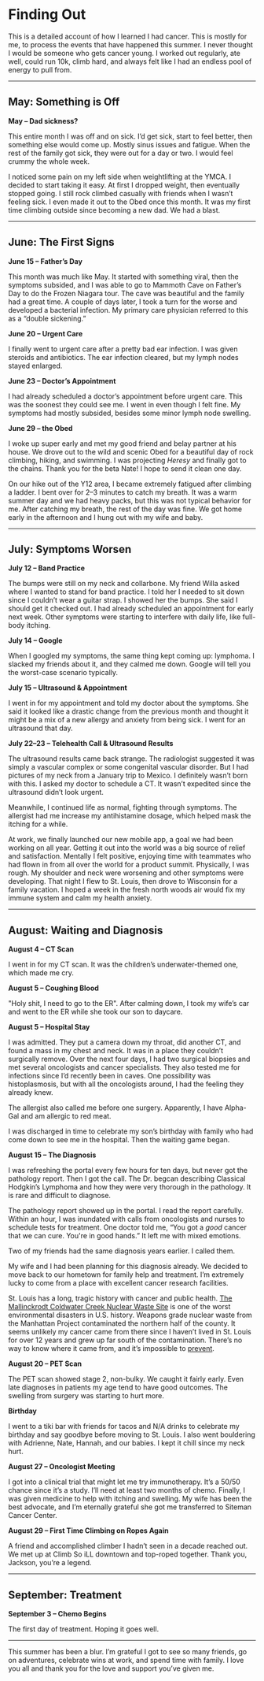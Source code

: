 # Finding Out  

This is a detailed account of how I learned I had cancer. This is mostly for me, to process the events that have happened this summer. I never thought I would be someone who gets cancer young. I worked out regularly, ate well, could run 10k, climb hard, and always felt like I had an endless pool of energy to pull from.  

---

## May: Something is Off 

**May – Dad sickness?**  

This entire month I was off and on sick. I’d get sick, start to feel better, then something else would come up. Mostly sinus issues and fatigue. When the rest of the family got sick, they were out for a day or two. I would feel crummy the whole week.  

I noticed some pain on my left side when weightlifting at the YMCA. I decided to start taking it easy. At first I dropped weight, then eventually stopped going. I still rock climbed casually with friends when I wasn’t feeling sick. I even made it out to the Obed once this month. It was my first time climbing outside since becoming a new dad. We had a blast.  

---

## June: The First Signs  

**June 15 – Father’s Day**  

This month was much like May. It started with something viral, then the symptoms subsided, and I was able to go to Mammoth Cave on Father’s Day to do the Frozen Niagara tour. The cave was beautiful and the family had a great time. A couple of days later, I took a turn for the worse and developed a bacterial infection. My primary care physician referred to this as a “double sickening.”  

 **June 20 – Urgent Care**  

I finally went to urgent care after a pretty bad ear infection. I was given steroids and antibiotics. The ear infection cleared, but my lymph nodes stayed enlarged.  

**June 23 – Doctor’s Appointment**  

I had already scheduled a doctor’s appointment before urgent care. This was the soonest they could see me. I went in even though I felt fine. My symptoms had mostly subsided, besides some minor lymph node swelling.  

**June 29 – the Obed**  

I woke up super early and met my good friend and belay partner at his house. We drove out to the wild and scenic Obed for a beautiful day of rock climbing, hiking, and swimming. I was projecting *Heresy* and finally got to the chains. Thank you for the beta Nate! I hope to send it clean one day.

On our hike out of the Y12 area, I became extremely fatigued after climbing a ladder. I bent over for 2–3 minutes to catch my breath. It was a warm summer day and we had heavy packs, but this was not typical behavior for me. After catching my breath, the rest of the day was fine. We got home early in the afternoon and I hung out with my wife and baby.  

---

## July: Symptoms Worsen 

 
**July 12 – Band Practice**  

The bumps were still on my neck and collarbone. My friend Willa asked where I wanted to stand for band practice. I told her I needed to sit down since I couldn’t wear a guitar strap. I showed her the bumps. She said I should get it checked out. I had already scheduled an appointment for early next week. Other symptoms were starting to interfere with daily life, like full-body itching.  

**July 14 – Google**  

When I googled my symptoms, the same thing kept coming up: lymphoma. I slacked my friends about it, and they calmed me down. Google will tell you the worst-case scenario typically.  

**July 15 – Ultrasound & Appointment**  

I went in for my appointment and told my doctor about the symptoms. She said it looked like a drastic change from the previous month and thought it might be a mix of a new allergy and anxiety from being sick. I went for an ultrasound that day.  

**July 22–23 – Telehealth Call & Ultrasound Results**  

The ultrasound results came back strange. The radiologist suggested it was simply a vascular complex or some congenital vascular disorder. But I had pictures of my neck from a January trip to Mexico. I definitely wasn’t born with this. I asked my doctor to schedule a CT. It wasn’t expedited since the ultrasound didn’t look urgent.  

Meanwhile, I continued life as normal, fighting through symptoms. The allergist had me increase my antihistamine dosage, which helped mask the itching for a while.  

At work, we finally launched our new mobile app, a goal we had been working on all year. Getting it out into the world was a big source of relief and satisfaction. Mentally I felt positive, enjoying time with teammates who had flown in from all over the world for a product summit. Physically, I was rough. My shoulder and neck were worsening and other symptoms were developing. That night I flew to St. Louis, then drove to Wisconsin for a family vacation. I hoped a week in the fresh north woods air would fix my immune system and calm my health anxiety.  

---

## August: Waiting and Diagnosis

**August 4 – CT Scan**  

I went in for my CT scan. It was the children’s underwater-themed one, which made me cry.  

**August 5 – Coughing Blood**  

"Holy shit, I need to go to the ER". After calming down, I took my wife’s car and went to the ER while she took our son to daycare.  

**August 5 – Hospital Stay**  

I was admitted. They put a camera down my throat, did another CT, and found a mass in my chest and neck. It was in a place they couldn’t surgically remove. Over the next four days, I had two surgical biopsies and met several oncologists and cancer specialists. They also tested me for infections since I’d recently been in caves. One possibility was histoplasmosis, but with all the oncologists around, I had the feeling they already knew.  

The allergist also called me before one surgery. Apparently, I have Alpha-Gal and am allergic to red meat.  

I was discharged in time to celebrate my son’s birthday with family who had come down to see me in the hospital. Then the waiting game began.  

**August 15 – The Diagnosis**  

I was refreshing the portal every few hours for ten days, but never got the pathology report. Then I got the call. The Dr. begcan describing Classical Hodgkin’s Lymphoma and how they were very thorough in the pathology. It is rare and difficult to diagnose.

The pathology report showed up in the portal. I read the report carefully. Within an hour, I was inundated with calls from oncologists and nurses to schedule tests for treatment. One doctor told me, “You got a *good* cancer that we can cure. You're in good hands.” It left me with mixed emotions.

Two of my friends had the same diagnosis years earlier. I called them.  

My wife and I had been planning for this diagnosis already. We decided to move back to our hometown for family help and treatment. I’m extremely lucky to come from a place with excellent cancer research facilities.

St. Louis has a long, tragic history with cancer and public health. [The Mallinckrodt Coldwater Creek Nuclear Waste Site](https://en.wikipedia.org/wiki/Coldwater_Creek_(Missouri_river_tributary)) is one of the worst environmental disasters in U.S. history. Weapons grade nuclear waste from the Manhattan Project contaminated the northern half of the county. It seems unlikely my cancer came from there since I haven’t lived in St. Louis for over 12 years and grew up far south of the contamination. There’s no way to know where it came from, and it’s impossible to [prevent](https://my.clevelandclinic.org/health/diseases/6206-hodgkin-lymphoma).

**August 20 – PET Scan**  

The PET scan showed stage 2, non-bulky. We caught it fairly early. Even late diagnoses in patients my age tend to have good outcomes. The swelling from surgery was starting to hurt more.  

**Birthday** 

I went to a tiki bar with friends for tacos and N/A drinks to celebrate my birthday and say goodbye before moving to St. Louis. I also went bouldering with Adrienne, Nate, Hannah, and our babies. I kept it chill since my neck hurt.  

**August 27 – Oncologist Meeting**  

I got into a clinical trial that might let me try immunotherapy. It’s a 50/50 chance since it’s a study. I’ll need at least two months of chemo. Finally, I was given medicine to help with itching and swelling. My wife has been the best advocate, and I’m eternally grateful she got me transferred to Siteman Cancer Center.  

**August 29 – First Time Climbing on Ropes Again** 

A friend and accomplished climber I hadn’t seen in a decade reached out. We met up at Climb So iLL downtown and top-roped together. Thank you, Jackson, you’re a legend.  

---

## September: Treatment

**September 3 – Chemo Begins**  

The first day of treatment. Hoping it goes well.  

---

This summer has been a blur. I’m grateful I got to see so many friends, go on adventures, celebrate wins at work, and spend time with family. I love you all and thank you for the love and support you’ve given me.  
